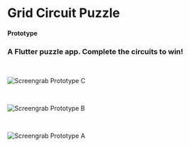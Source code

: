 # Grid Circuit Puzzle
#### Prototype
### A Flutter puzzle app.  Complete the circuits to win!

<br/>

![Screengrab Prototype C](https://github.com/jordanpemberton/gridcircuitpuzzle/blob/master/docs/screenshots/ropestyle.png)

<br/>

![Screengrab Prototype B](https://github.com/jordanpemberton/gridcircuitpuzzle/blob/master/docs/screenshots/circuits_early.png)

<br/>

![Screengrab Prototype A](https://github.com/jordanpemberton/gridcircuitpuzzle/blob/master/docs/screenshots/early_4_screengrab.png)

<br/>